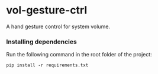 # vol-gesture-ctrl

A hand gesture control for system volume.

### Installing dependencies

Run the following command in the root folder of the project:

```shell
pip install -r requirements.txt
```
